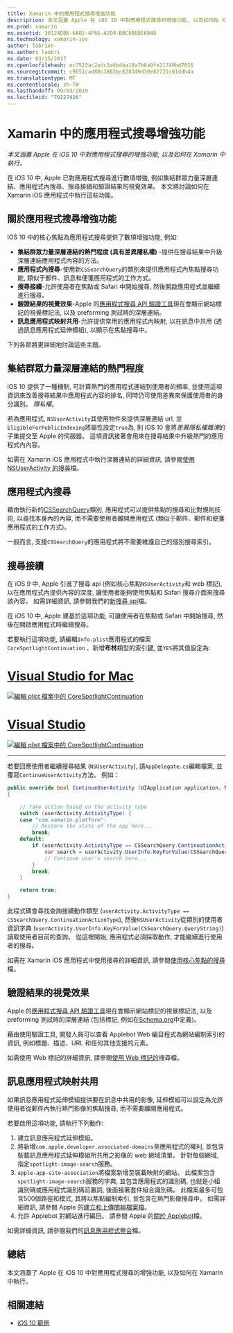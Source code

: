 ```yaml
---
title: Xamarin 中的應用程式搜尋增強功能
description: 本文涵蓋 Apple 在 iOS 10 中對應用程式搜尋的增強功能, 以及如何在 Xamarin 中執行。
ms.prod: xamarin
ms.assetid: 30124DB6-6A02-4F66-A2D9-BBC8008E6B48
ms.technology: xamarin-ios
author: lobrien
ms.author: laobri
ms.date: 03/15/2017
ms.openlocfilehash: ec7523ac2adc3a6b4ba18a7b8a0fe21749bd7856
ms.sourcegitcommit: c9651cad80c2865bc628349d30e82721c01ddb4a
ms.translationtype: MT
ms.contentlocale: zh-TW
ms.lasthandoff: 09/03/2019
ms.locfileid: "70227416"
---
```

# <a name="app-search-enhancements-in-xamarinios"></a>Xamarin 中的應用程式搜尋增強功能

_本文涵蓋 Apple 在 iOS 10 中對應用程式搜尋的增強功能, 以及如何在 Xamarin 中執行。_

在 iOS 10 中, Apple 已對應用程式搜尋進行數項增強, 例如集結群眾力量深層連結、應用程式內搜尋、搜尋接續和驗證結果的視覺效果。 本文將討論如何在 Xamarin iOS 應用程式中執行這些功能。

## <a name="about-app-search-enhancements"></a>關於應用程式搜尋增強功能

IOS 10 中的核心焦點為應用程式搜尋提供了數項增強功能, 例如:

- **集結群眾力量深層連結的熱門程度 (具有差異隱私權)** -提供在搜尋結果中升級深層連結應用程式內容的方法。
- **應用程式內搜尋**-使用新`CSSearchQuery`的類別來提供應用程式內焦點搜尋功能, 類似于郵件、訊息和便箋應用程式的工作方式。
- **搜尋接續**-允許使用者在焦點或 Safari 中開始搜尋, 然後開啟應用程式並繼續進行搜尋。
- **驗證結果的視覺效果**-Apple 的[應用程式搜尋 API 驗證工具](https://search.developer.apple.com/appsearch-validation-tool)現在會顯示網站標記的視覺標記法, 以及 preforming 測試時的深層連結。
- **訊息應用程式映射共用**-允許提供常用的應用程式內映射, 以在訊息中共用 (透過訊息應用程式延伸模組), 以顯示在焦點搜尋中。

下列各節將更詳細地討論這些主題。

## <a name="crowdsourced-deep-link-popularity"></a>集結群眾力量深層連結的熱門程度

iOS 10 提供了一種機制, 可計算熱門的應用程式連結到使用者的頻率, 並使用這項資訊來改善搜尋結果中應用程式內容的排名, 同時仍可使用差異來保護使用者的身分識別。 *隱私權*。

若為應用程式, `NSUserActivity`其使用物件來提供深層連結 url, 並`EligibleForPublicIndexing`將屬性設定`true`為, 則 iOS 10 會將*差異隱私權雜湊*的子集提交至 Apple 的伺服器。 這項資訊接著會用來在搜尋結果中升級熱門的應用程式內內容。

如需在 Xamarin iOS 應用程式中執行深層連結的詳細資訊, 請參閱[使用 NSUserActivity 的搜尋](~/ios/platform/search/nsuseractivity.md)檔。

## <a name="in-app-searching"></a>應用程式內搜尋

藉由執行新的[CSSearchQuery](https://developer.apple.com/reference/corespotlight/cssearchquery)類別, 應用程式可以提供焦點的搜尋和比對規則技術, 以尋找本身內的內容, 而不需要使用者離開應用程式 (類似于郵件、郵件和便箋應用程式的工作方式)。

一般而言, 支援`CSSearchQuery`的應用程式將不需要維護自己的個別搜尋索引。

## <a name="search-continuation"></a>搜尋接續

在 iOS 9 中, Apple 引進了搜尋 api (例如核心焦點`NSUserActivity`和 web 標記), 以在應用程式內提供內容的深度, 讓使用者能夠使用焦點和 Safari 搜尋介面來搜尋該內容。 如需詳細資訊, 請參閱我們的[新搜尋 api](~/ios/platform/search/index.md)檔。

在 iOS 10 中, Apple 建基於這項功能, 可讓使用者在焦點或 Safari 中開始搜尋, 然後在開啟應用程式時繼續搜尋。

若要執行這項功能, 請編輯`Info.plist`應用程式的檔案`CoreSpotlightContinuation` 、新增**布林**類型的索引鍵, 並`YES`將其值設定為:

# <a name="visual-studio-for-mactabmacos"></a>[Visual Studio for Mac](#tab/macos)

[![](app-search-enhancements-images/search01.png "編輯 plist 檔案中的 CoreSpotlightContinuation")](app-search-enhancements-images/search01.png#lightbox)

# <a name="visual-studiotabwindows"></a>[Visual Studio](#tab/windows)

[![](app-search-enhancements-images/searchw01.png "編輯 plist 檔案中的 CoreSpotlightContinuation")](app-search-enhancements-images/search01.png#lightbox)

-----

若要回應使用者繼續搜尋結果 (`NSUserActivity`), 請`AppDelegate.cs`編輯檔案, 並覆寫`ContinueUserActivity`方法。 例如：

```csharp
public override bool ContinueUserActivity (UIApplication application, NSUserActivity userActivity, UIApplicationRestorationHandler completionHandler)
{

    // Take action based on the activity type
    switch (userActivity.ActivityType) {
    case "com.xamarin.platform":
        // Restore the state of the app here...
        break;
    default:
        if (userActivity.ActivityType == CSSearchQuery.ContinuationActionType) {
            var search = userActivity.UserInfo.KeyForValue(CSSearchQuery.QueryString);
            // Continue user's search here...
        }
        break;
    }

    return true;
}
```

此程式碼會尋找查詢接續動作類型 (`userActivity.ActivityType == CSSearchQuery.ContinuationActionType`), 然後`NSUserActivity`從類別的使用者資訊字典 (`userActivity.UserInfo.KeyForValue(CSSearchQuery.QueryString)`) 讀取使用者目前的查詢。 從這裡開始, 應用程式必須採取動作, 才能繼續進行使用者的搜尋。

如需在 Xamarin iOS 應用程式中使用搜尋的詳細資訊, 請參閱[使用核心焦點的搜尋](~/ios/platform/search/corespotlight.md)檔。

## <a name="visualization-of-validation-results"></a>驗證結果的視覺效果

Apple 的[應用程式搜尋 API 驗證工具](https://search.developer.apple.com/appsearch-validation-tool)現在會顯示網站標記的視覺標記法, 以及 preforming 測試時的深層連結 (包括標記, 例如在[Schema.org](http://schema.org/)中定義)。

藉由使用驗證工具, 開發人員可以查看 Applebot Web 編目程式為網站編制索引的資訊, 例如標題、描述、URL 和任何其他支援的元素。

如需使用 Web 標記的詳細資訊, 請參閱[使用 Web 標記的](~/ios/platform/search/web-markup.md)搜尋檔。

## <a name="message-app-image-sharing"></a>訊息應用程式映射共用

如果訊息應用程式延伸模組提供要在訊息中共用的影像, 延伸模組可以設定為允許使用者從郵件內執行熱門影像的焦點搜尋, 而不需要離開應用程式。

若要啟用這項功能, 請執行下列動作:

1. 建立訊息應用程式延伸模組。
2. 將新增`com.apple.developer.associated-domains`至應用程式的權利, 並包含裝載訊息應用程式延伸模組所共用之影像的 web 網域清單。 針對每個網域, 指定`spotlight-image-search`服務。
3. `apple-app-site-association`將檔案新增至裝載映射的網站。 此檔案包含`spotlight-image-search`服務的字典, 並包含應用程式的識別碼, 也就是小組識別碼或應用程式識別碼前置詞, 後面接著套件組合識別碼。 此檔案最多可包含500個路徑和模式, 其將以焦點編制索引, 並包含在熱門影像搜尋中。 如需詳細資訊, 請參閱 Apple 的[建立和上傳關聯檔案檔](https://developer.apple.com/library/prerelease/content/documentation/General/Conceptual/AppSearch/UniversalLinks.html#//apple_ref/doc/uid/TP40016308-CH12-SW4)。
4. 允許 Applebot 對網站進行編目。 請參閱 Apple 的[關於 Applebot](https://support.apple.com/HT204683)檔。

如需詳細資訊, 請參閱我們的[訊息應用程式整合](~/ios/platform/message-app-integration/index.md)檔。

## <a name="summary"></a>總結

本文涵蓋了 Apple 在 iOS 10 中對應用程式搜尋的增強功能, 以及如何在 Xamarin 中執行。



## <a name="related-links"></a>相關連結

- [iOS 10 範例](https://docs.microsoft.com/samples/browse/?products=xamarin&term=Xamarin.iOS+iOS10)
